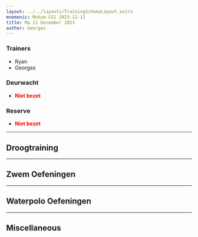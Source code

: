 ```yaml
---
layout: ../../layouts/TrainingSchemaLayout.astro
mnemonic: Mokum CG1 2023-12-11
title: Ma 11 December 2023
author: Georges
---
```

### Trainers
- Ryan
- Georges
### Deurwacht
- <span style="color:red">**Niet bezet**</span>
### Reserve
- <span style="color:red">**Niet bezet**</span>
------

## Droogtraining

------

## Zwem Oefeningen

------

## Waterpolo Oefeningen

------

## Miscellaneous
